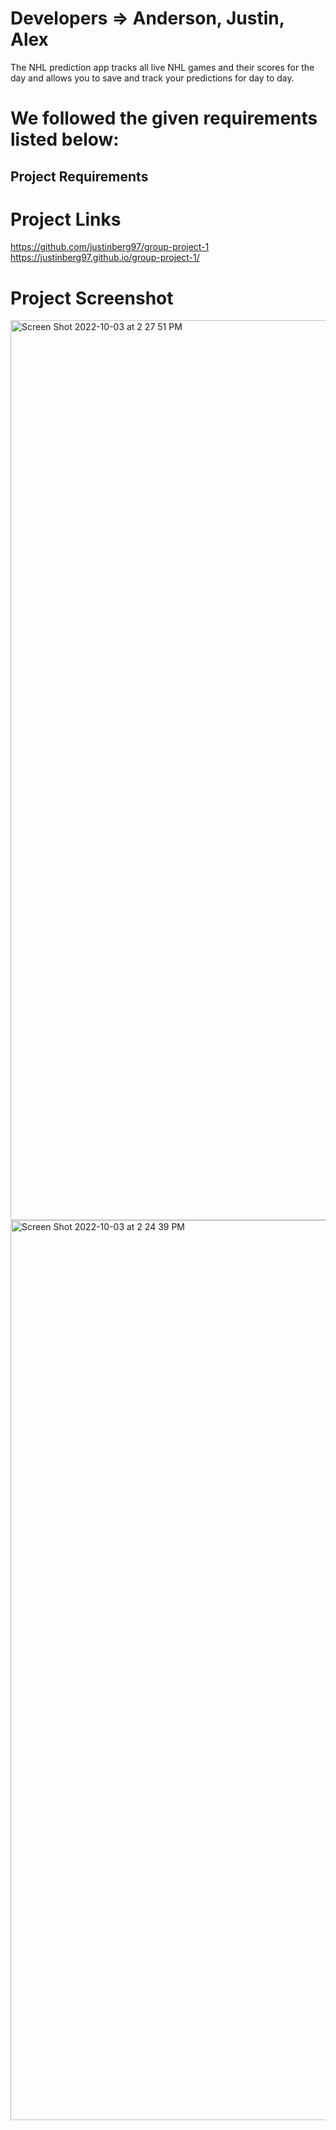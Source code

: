 # Developers => Anderson, Justin, Alex

The NHL prediction app tracks all live NHL games and their scores for the day and allows you to save and track your predictions for day to day. 

# We followed the given requirements listed below:


## Project Requirements

<!-- You and your group will use everything you’ve learned over the past six modules to create a real-world front-end application that you’ll be able to showcase to potential employers. The user story and acceptance criteria will depend on the project that you create, but your project must fulfil the following requirements:

* Use a CSS framework other than Bootstrap.

* Be deployed to GitHub Pages.

* Be interactive (i.e., accept and respond to user input).

* Use at least two [server-side APIs](https://coding-boot-camp.github.io/full-stack/apis/api-resources).

* Does not use alerts, confirms, or prompts (use modals).

* Use client-side storage to store persistent data.

* Be responsive.

* Have a polished UI.

* Have a clean repository that meets quality coding standards (file structure, naming conventions, follows best practices for class/id naming conventions, indentation, quality comments, etc.).

* Have a quality README (with unique name, description, technologies used, screenshot, and link to deployed application). -->

# Project Links 
https://github.com/justinberg97/group-project-1
https://justinberg97.github.io/group-project-1/

# Project Screenshot 
<img width="1440" alt="Screen Shot 2022-10-03 at 2 27 51 PM" src="https://user-images.githubusercontent.com/110484382/193663075-669ff7db-11a9-4524-9a75-179a391b77be.png">
<img width="1440" alt="Screen Shot 2022-10-03 at 2 24 39 PM" src="https://user-images.githubusercontent.com/110484382/193663088-98063705-bf96-4074-9b1b-ec9e7a7ddd86.png">


